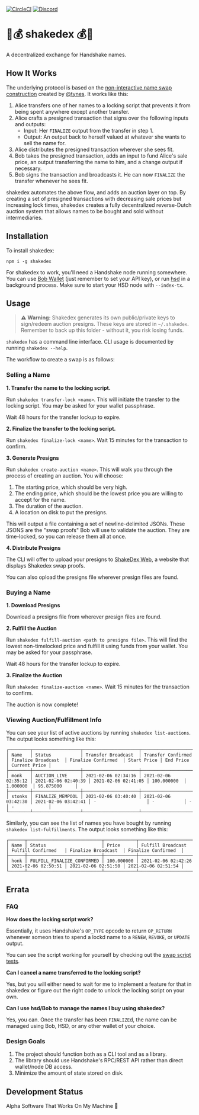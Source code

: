 [![CircleCI](https://circleci.com/gh/kurumiimari/shakedex.svg?style=svg)](https://circleci.com/gh/kurumiimari/shakedex)
[![Discord](https://img.shields.io/discord/812809443326558217)](https://discord.gg/sDVEEsvjTJ)

# 🤝💰 shakedex 💰🤝

A decentralized exchange for Handshake names.

## How It Works

The underlying protocol is based on the [non-interactive name swap construction](https://github.com/handshake-org/HIPs/pull/3) created by [@tynes](https://github.com/tynes). It works like this:

1. Alice transfers one of her names to a locking script that prevents it from being spent anywhere except another transfer.
2. Alice crafts a presigned transaction that signs over the following inputs and outputs:
	- Input: Her `FINALIZE` output from the transfer in step 1.
	- Output: An output back to herself valued at whatever she wants to sell the name for.
3. Alice distributes the presigned transaction wherever she sees fit.
4. Bob takes the presigned transaction, adds an input to fund Alice's sale price, an output transferring the name to him, and a change output if necessary.
5. Bob signs the transaction and broadcasts it. He can now `FINALIZE` the transfer whenever he sees fit.

shakedex automates the above flow, and adds an auction layer on top. By creating a set of presigned transactions with decreasing sale prices but increasing lock times, shakedex creates a fully decentralized reverse-Dutch auction system that allows names to be bought and sold without intermediaries.

## Installation

To install shakedex:

```
npm i -g shakedex
```

For shakedex to work, you'll need a Handshake node running somewhere. You can use [Bob Wallet](https://github.com/kyokan/bob-wallet) (just remember to set your API key), or run [hsd](https://github.com/handshake-org/hsd) in a background process. Make sure to start your HSD node with `--index-tx`.

## Usage

> **⚠️ Warning:** Shakedex generates its own public/private keys to sign/redeem auction presigns. These keys are stored in `~/.shakedex`. Remember to back up this folder - without it, you risk losing funds.

`shakedex` has a command line interface. CLI usage is documented by running `shakedex --help`.

The workflow to create a swap is as follows:

### Selling a Name

**1. Transfer the name to the locking script.**

Run `shakedex transfer-lock <name>`. This will initiate the transfer to the locking script. You may be asked for your wallet passphrase.

Wait 48 hours for the transfer lockup to expire.

**2. Finalize the transfer to the locking script.**

Run `shakedex finalize-lock <name>`. Wait 15 minutes for the transaction to confirm.

**3. Generate Presigns**

Run `shakedex create-auction <name>`. This will walk you through the process of creating an auction. You will choose:

1. The starting price, which should be very high.
2. The ending price, which should be the lowest price you are willing to accept for the name.
3. The duration of the auction.
4. A location on disk to put the presigns.

This will output a file containing a set of newline-delimited JSONs. These JSONS are the "swap proofs" Bob will use to validate the auction. They are time-locked, so you can release them all at once.

**4. Distribute Presigns**

The CLI will offer to upload your presigns to [ShakeDex Web](https://www.shakedex.com), a website that displays Shakedex swap proofs.

You can also opload the presigns file wherever presign files are found.

### Buying a Name

**1. Download Presigns**

Download a presigns file from wherever presign files are found.

**2. Fulfill the Auction**

Run `shakedex fulfill-auction <path to presigns file>`. This will find the lowest non-timelocked price and fulfill it using funds from your wallet. You may be asked for your passphrase.

Wait 48 hours for the transfer lockup to expire.

**3. Finalize the Auction**

Run `shakedex finalize-auction <name>`. Wait 15 minutes for the transaction to confirm.

The auction is now complete!

### Viewing Auction/Fulfillment Info

You can see your list of active auctions by running `shakedex list-auctions`. The output looks something like this:

```
┌────────┬──────────────────┬─────────────────────┬─────────────────────┬─────────────────────┬─────────────────────┬─────────────┬───────────┬───────────────┐
│ Name   │ Status           │ Transfer Broadcast  │ Transfer Confirmed  │ Finalize Broadcast  │ Finalize Confirmed  │ Start Price │ End Price │ Current Price │
├────────┼──────────────────┼─────────────────────┼─────────────────────┼─────────────────────┼─────────────────────┼─────────────┼───────────┼───────────────┤
│ monk   │ AUCTION_LIVE     │ 2021-02-06 02:34:16 │ 2021-02-06 02:35:12 │ 2021-02-06 02:40:39 │ 2021-02-06 02:41:05 │ 100.000000  │ 1.000000  │ 95.875000     │
├────────┼──────────────────┼─────────────────────┼─────────────────────┼─────────────────────┼─────────────────────┼─────────────┼───────────┼───────────────┤
│ stonks │ FINALIZE_MEMPOOL │ 2021-02-06 03:40:40 │ 2021-02-06 03:42:30 │ 2021-02-06 03:42:41 │ -                   │ -           │ -         │ -             │
└────────┴──────────────────┴─────────────────────┴─────────────────────┴─────────────────────┴─────────────────────┴─────────────┴───────────┴───────────────┘

```

Similarly, you can see the list of names you have bought by running `shakedex list-fulfillments`. The output looks something like this:

```
┌──────┬────────────────────────────┬────────────┬─────────────────────┬─────────────────────┬─────────────────────┬─────────────────────┐
│ Name │ Status                     │ Price      │ Fulfill Broadcast   │ Fulfill Confirmed   │ Finalize Broadcast  │ Finalize Confirmed  │
├──────┼────────────────────────────┼────────────┼─────────────────────┼─────────────────────┼─────────────────────┼─────────────────────┤
│ honk │ FULFILL_FINALIZE_CONFIRMED │ 100.000000 │ 2021-02-06 02:42:26 │ 2021-02-06 02:50:51 │ 2021-02-06 02:51:50 │ 2021-02-06 02:51:54 │
└──────┴────────────────────────────┴────────────┴─────────────────────┴─────────────────────┴─────────────────────┴─────────────────────┘
```

## Errata

### FAQ

**How does the locking script work?**

Essentially, it uses Handshake's `OP_TYPE` opcode to return `OP_RETURN` whenever someon tries to spend a lockd name to a `RENEW`, `REVOKE`, or `UPDATE` output.

You can see the script working for yourself by checking out the [swap script tests](https://github.com/kurumiimari/shakedex/blob/master/test/swapService.test.js#L96).

**Can I cancel a name transferred to the locking script?**

Yes, but you will either need to wait for me to implement a feature for that in shakedex or figure out the right code to unlock the locking script on your own.

**Can I use hsd/Bob to manage the names I buy using shakedex?**

Yes, you can. Once the transfer has been `FINALIZE`d, the name can be managed using Bob, HSD, or any other wallet of your choice.

### Design Goals

1. The project should function both as a CLI tool and as a library.
2. The library should use Handshake's RPC/REST API rather than direct wallet/node DB access.
3. Minimize the amount of state stored on disk.

## Development Status

Alpha Software That Works On My Machine 💫
